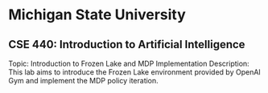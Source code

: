 # Michigan State University
## CSE 440: Introduction to Artificial Intelligence
Topic: Introduction to Frozen Lake and MDP Implementation
Description: This lab aims to introduce the Frozen Lake environment provided by OpenAI Gym and implement the MDP policy iteration.
